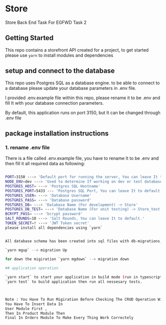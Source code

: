 # Store
Store Back End Task For EGFWD Task 2
## Getting Started

This repo contains a storefront API created for a project, to get started please use `yarn` to install modules and dependencies
## setup and connect to the database

This repo uses Postgres SQL as a database engine. to be able to connect to a database please update your database parameters in .env file.

I provided .env.example file within this repo, please rename it to be .env and fill It with your database connection parameters.

By default, this application runs on port 3150, but It can be changed through .env file

## package installation instructions

### 1. rename .env file

There is a file called .env.example file, you have to rename It to be .env and then fill it all required data as following:

```bash

PORT=3150 ---> 'Default port for running the server, You can leave It to default.'
NODE_ENV=dev ---> 'Used to determine If working on dev or test database, You can leave It to default.'
POSTGRES_HOST= ---> 'Postgres SQL Hostname'
POSTGRES_PORT=5433 --- 'Postgres SQL Port, You can leave It to default.'
POSTGRES_USER= ---> 'Database Username'
POSTGRES_PASS= ---> 'Database password'
POSTGRES_DB= ---> 'Database Name (For development) -> Store'
POSTGRES_DB_TEST= ---> 'Database Name (For unit testing) -> Store_test'
BCRYPT_PASS= ---> 'bcrypt password'
SALT_ROUNDS=10 ---> 'Salt Rounds, You can leave It to default.'
TOKEN_SECRET=! ---> 'JWT Token secret'
please install all dependencies using `yarn`


All database schema has been created into sql files with db-migrations, you have to run migration in order to continue using the application using this below command.

`yarn mgup` --> migration Up
 
for down the migiration `yarn mgdown` --> migration down

## application operation

`yarn start` to start your application in build mode (run in typescript).
`yarn test` to build application then run all nessesary tests.



Note : You Have To Run Migiration Before Checking The CRUD Operation With The Database , 
You Have To Insert Data In 
User Module First , 
Then In Product Module Then 
Final In Orders Module To Make Every Thing Work Correctely  